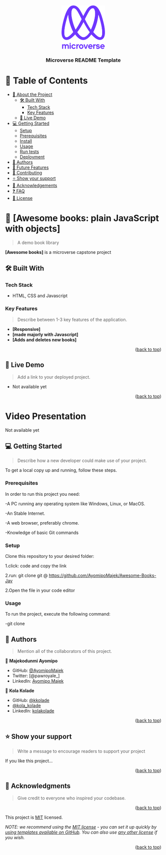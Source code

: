 <a name="readme-top"></a>

<!--
HOW TO USE:
This is an example of how you may give instructions on setting up your project locally.

Modify this file to match your project and remove sections that don't apply.

REQUIRED SECTIONS:
- Table of Contents
- About the Project
  - Built With
  - Live Demo
- Getting Started
- Authors
- Future Features
- Contributing
- Show your support
- Acknowledgements
- License

After you're finished please remove all the comments and instructions!
-->

<div align="center">

  <img src="murple_logo.png" alt="logo" width="140"  height="auto" />
  <br/>

  <h3><b>Microverse README Template</b></h3>

</div>

<!-- TABLE OF CONTENTS -->

# 📗 Table of Contents

- [📖 About the Project](#about-project)
  - [🛠 Built With](#built-with)
    - [Tech Stack](#tech-stack)
    - [Key Features](#key-features)
  - [🚀 Live Demo](#live-demo)
- [💻 Getting Started](#getting-started)
  - [Setup](#setup)
  - [Prerequisites](#prerequisites)
  - [Install](#install)
  - [Usage](#usage)
  - [Run tests](#run-tests)
  - [Deployment](#triangular_flag_on_post-deployment)
- [👥 Authors](#authors)
- [🔭 Future Features](#future-features)
- [🤝 Contributing](#contributing)
- [⭐️ Show your support](#support)
- [🙏 Acknowledgements](#acknowledgements)
- [❓ FAQ](#faq)
- [📝 License](#license)

<!-- PROJECT DESCRIPTION -->

# 📖 [Awesome books: plain JavaScript with objects] <a name="about-project"></a>

> A demo book library 

**[Awesome books]** is a microverse capstone project

## 🛠 Built With <a name="built-with"></a>

### Tech Stack <a name="tech-stack"></a>

* HTML, CSS and Javascript

<!-- Features -->

### Key Features <a name="key-features"></a>

> Describe between 1-3 key features of the application.

- **[Responsive]**
- **[made majorly with Javascript]**
- **[Adds and deletes new books]**

<p align="right">(<a href="#readme-top">back to top</a>)</p>

<!-- LIVE DEMO -->

## 🚀 Live Demo <a name="live-demo"></a>

> Add a link to your deployed project.

- Not available yet


<p align="right">(<a href="#readme-top">back to top</a>)</p>

# Video Presentation
Not available yet
<!-- GETTING STARTED -->

## 💻 Getting Started <a name="getting-started"></a>

> Describe how a new developer could make use of your project.

To get a local copy up and running, follow these steps.

### Prerequisites

In order to run this project you need:

-A PC running any operating system like Windows, Linux, or MacOS.

-An Stable Internet.

-A web browser, preferably chrome.

-Knowledge of basic Git commands

<!--
Example command:

```sh
 gem install rails
```
 -->

### Setup

Clone this repository to your desired folder:

1.click: code and copy the link

2.run: git clone git @ https://github.com/AyomipoMajek/Awesome-Books-Jav

2.Open the file in your code editor

<!--
Example commands:

```sh
  cd my-folder
  git clone git@github.com:myaccount/my-project.git
```

<!--
Example command:

```sh
  cd my-project
  gem install
```
--->

### Usage

To run the project, execute the following command:

-git clone

<!--
Example command:

```sh
  rails server
```
--->

<!--
Example command:

```sh
  bin/rails test test/models/article_test.rb
```
--->


<!--
Example:

```sh

```
 -->

<!-- AUTHORS -->

## 👥 Authors <a name="authors"></a>

> Mention all of the collaborators of this project.

👤 **Majekodunmi Ayomipo**

- GitHub: [@AyomipoMajek](https://github.com/AyomipoMajek)
- Twitter: [@pawroyale_]
- LinkedIn: [Ayomipo Majek](https://linkedin.com/in/linkedinhandle)

👤 **Kola Kolade**

- GitHub: [@kkolade](https://github.com/kkolade/)
- [@kola_kolade](https://twitter.com/kola_kolade)
- LinkedIn: [kolakolade](https://linkedin.com/kolakolade)

<p align="right">(<a href="#readme-top">back to top</a>)</p>

<!-- FUTURE FEATURES -->
<!-- CONTRIBUTING -->


## ⭐️ Show your support <a name="support"></a>

> Write a message to encourage readers to support your project

If you like this project...

<p align="right">(<a href="#readme-top">back to top</a>)</p>

<!-- ACKNOWLEDGEMENTS -->

## 🙏 Acknowledgments <a name="acknowledgements"></a>

> Give credit to everyone who inspired your codebase.

<p align="right">(<a href="#readme-top">back to top</a>)</p>

<!-- FAQ (optional) -->

This project is [MIT](./LICENSE) licensed.

_NOTE: we recommend using the [MIT license](https://choosealicense.com/licenses/mit/) - you can set it up quickly by [using templates available on GitHub](https://docs.github.com/en/communities/setting-up-your-project-for-healthy-contributions/adding-a-license-to-a-repository). You can also use [any other license](https://choosealicense.com/licenses/) if you wish._

<p align="right">(<a href="#readme-top">back to top</a>)</p>
